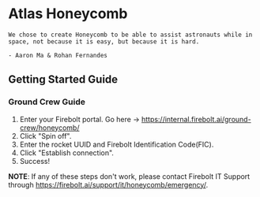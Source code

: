 # Atlas Honeycomb
```
We chose to create Honeycomb to be able to assist astronauts while in space, not because it is easy, but because it is hard.

- Aaron Ma & Rohan Fernandes
```

## Getting Started Guide
### Ground Crew Guide
1. Enter your Firebolt portal.
    Go here -> https://internal.firebolt.ai/ground-crew/honeycomb/
2. Click "Spin off".
3. Enter the rocket UUID and Firebolt Identification Code(FIC).
4. Click "Establish connection".
5. Success!

**NOTE**: If any of these steps don't work, please contact Firebolt IT Support through https://firebolt.ai/support/it/honeycomb/emergency/.